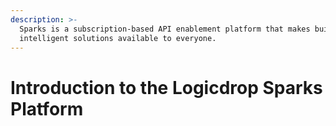 ```yaml
---
description: >-
  Sparks is a subscription-based API enablement platform that makes building
  intelligent solutions available to everyone.
---
```


# Introduction to the Logicdrop Sparks Platform





